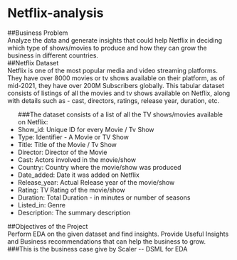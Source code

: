 # Netflix-analysis
##Business Problem<br>
Analyze the data and generate insights that could help Netflix in deciding which type of shows/movies to produce and how they can grow the business in different countries.
<br>
##Netflix Dataset
<br>Netflix is one of the most popular media and video streaming platforms. They have over 8000 movies or tv shows available on their platform, as of mid-2021, they have over 200M Subscribers globally. This tabular dataset consists of listings of all the movies and tv shows available on Netflix, along with details such as - cast, directors, ratings, release year, duration, etc.

<ul>###The dataset consists of a list of all the TV shows/movies available on Netflix:
<li>Show_id: Unique ID for every Movie / Tv Show</li>
<li>
Type: Identifier - A Movie or TV Show</li>
<li>
Title: Title of the Movie / Tv Show</li>
<li>
Director: Director of the Movie</li>
<li>
Cast: Actors involved in the movie/show</li>
<li>
Country: Country where the movie/show was produced
</li><li>
Date_added: Date it was added on Netflix
</li><li>
Release_year: Actual Release year of the movie/show
</li><li>
Rating: TV Rating of the movie/show
</li><li>
Duration: Total Duration - in minutes or number of seasons
</li><li>
Listed_in: Genre
</li><li>
Description: The summary description
</li>
</ul>

##Objectives of the Project
<br>Perform EDA on the given dataset and find insights. Provide Useful Insights and Business recommendations that can help the business to grow.
<br>
###This is the business case give by Scaler -- DSML  for EDA
